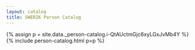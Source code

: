 ```yaml
---
layout: catalog
title: SWERIK Person Catalog
---
```

{% assign p = site.data._person-catalog.i-QtAUctmGjc6xyLGxJvMb4Y %}
{% include person-catalog.html p=p %}

